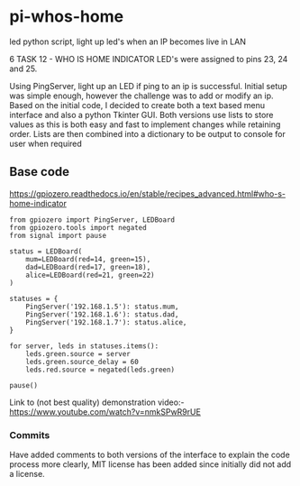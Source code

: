 # pi-whos-home
led python script, light up led's when an IP becomes live in LAN

6	TASK 12 - WHO IS HOME INDICATOR
LED's were assigned to pins 23, 24 and 25. 

Using PingServer, light up an LED if ping to an ip is successful.  Initial setup was simple enough, however the challenge was to add or modify an ip.  Based on the initial code, I decided to create both a text based menu interface and also a python Tkinter GUI.  Both versions use lists to store values as this is both easy and fast to implement changes while retaining order.  Lists are then combined into a dictionary to be output to console for user when required

## Base code

https://gpiozero.readthedocs.io/en/stable/recipes_advanced.html#who-s-home-indicator

```
from gpiozero import PingServer, LEDBoard
from gpiozero.tools import negated
from signal import pause

status = LEDBoard(
    mum=LEDBoard(red=14, green=15),
    dad=LEDBoard(red=17, green=18),
    alice=LEDBoard(red=21, green=22)
)

statuses = {
    PingServer('192.168.1.5'): status.mum,
    PingServer('192.168.1.6'): status.dad,
    PingServer('192.168.1.7'): status.alice,
}

for server, leds in statuses.items():
    leds.green.source = server
    leds.green.source_delay = 60
    leds.red.source = negated(leds.green)

pause()
```
Link to (not best quality) demonstration video:- https://www.youtube.com/watch?v=nmkSPwR9rUE

### Commits
Have added comments to both versions of the interface to explain the code process more clearly, MIT license has been added since initially did not add a license.   
